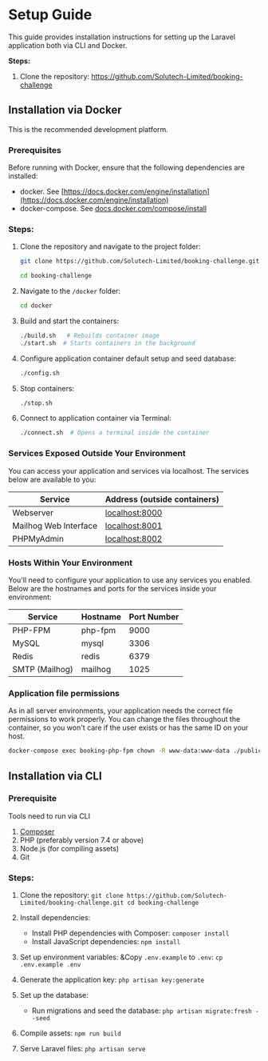 # Setup Guide

This guide provides installation instructions for setting up the Laravel application both via CLI and Docker.

**Steps:**

1. Clone the repository: [https://github.com/Solutech-Limited/booking-challenge
   ](https://github.com/Solutech-Limited/booking-challenge)

## Installation via Docker
This is the recommended development platform.

### Prerequisites

Before running with Docker, ensure that the following dependencies are installed:

- docker. See [https://docs.docker.com/engine/installation](https://docs.docker.com/engine/installation)
- docker-compose. See [docs.docker.com/compose/install](https://docs.docker.com/compose/install/)

### Steps:

1. Clone the repository and navigate to the project folder:
    ```bash
    git clone https://github.com/Solutech-Limited/booking-challenge.git
   
    cd booking-challenge
    ```

2. Navigate to the `/docker` folder:
    ```bash
    cd docker
    ```
3. Build and start the containers:
    ```bash
    ./build.sh   # Rebuilds container image
    ./start.sh  # Starts containers in the background
    ```

4. Configure application container default setup and seed database:
   ```bash
   ./config.sh
   ```
5. Stop containers:
    ```bash
    ./stop.sh
    ```
6. Connect to application container via Terminal:
    ```bash
    ./connect.sh  # Opens a terminal inside the container
    ```

### Services Exposed Outside Your Environment

You can access your application and services via localhost. The services below are available to you:

| Service               | Address (outside containers)            |
|-----------------------|-----------------------------------------|
| Webserver             | [localhost:8000](http://localhost:8000) |
| Mailhog Web Interface | [localhost:8001](http://localhost:8001) |
| PHPMyAdmin            | [localhost:8002](http://localhost:8002) |

### Hosts Within Your Environment

You'll need to configure your application to use any services you enabled. Below are the hostnames and ports for the
services inside your environment:

| Service        | Hostname | Port Number |
|----------------|----------|-------------|
| PHP-FPM        | php-fpm  | 9000        |
| MySQL          | mysql    | 3306        |
| Redis          | redis    | 6379        |
| SMTP (Mailhog) | mailhog  | 1025        |

### Application file permissions #

As in all server environments, your application needs the correct file permissions to work properly. You can change the
files throughout the container, so you won't care if the user exists or has the same ID on your host.

```bash
docker-compose exec booking-php-fpm chown -R www-data:www-data ./public
```

## Installation via CLI

### Prerequisite

Tools need to run via CLI

1. [Composer](https://getcomposer.org/download/)
2. PHP (preferably version 7.4 or above)
3. Node.js (for compiling assets)
4. Git

### Steps:

1. Clone the repository:
   `git clone https://github.com/Solutech-Limited/booking-challenge.git
   cd booking-challenge`

2. Install dependencies:
    * Install PHP dependencies with Composer:
      `composer install`
    * Install JavaScript dependencies:
      `npm install`
3. Set up environment variables:
   &Copy `.env.example` to `.env`:
   `cp .env.example .env`
4. Generate the application key:
   `php artisan key:generate`
5. Set up the database:
    * Run migrations and seed the database:
      `php artisan migrate:fresh --seed`
6. Compile assets:
   `npm run build`
7. Serve Laravel files:
   `php artisan serve`
